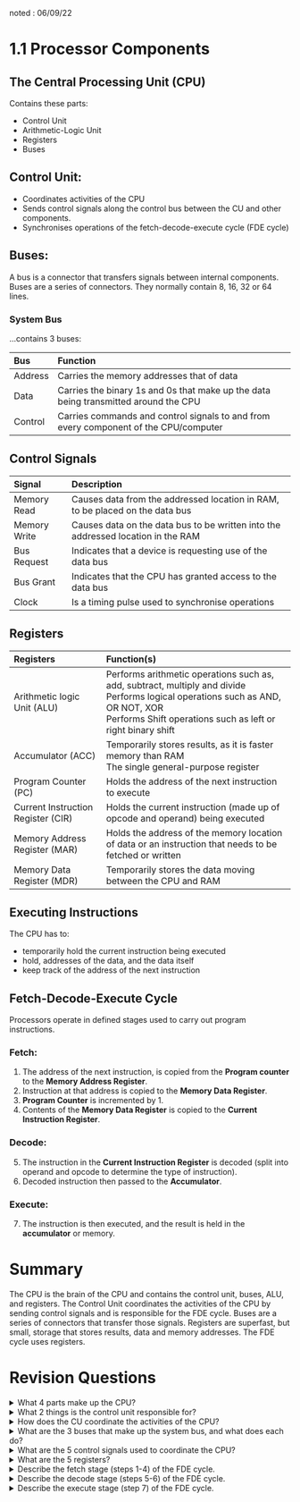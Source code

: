 noted : 06/09/22

# 1.1 Processor Components

## The Central Processing Unit (CPU)

Contains these parts:

-   Control Unit
-   Arithmetic-Logic Unit
-   Registers
-   Buses

## Control Unit:

-   Coordinates activities of the CPU
-   Sends control signals along the control bus between the CU and other components.
-   Synchronises operations of the fetch-decode-execute cycle (FDE cycle)

## Buses:

A bus is a connector that transfers signals between internal components.
Buses are a series of connectors.
They normally contain 8, 16, 32 or 64 lines.

### System Bus

...contains 3 buses:

| Bus     | Function                                                                             |
| :------ | :----------------------------------------------------------------------------------- |
| Address | Carries the memory addresses that of data                                            |
| Data    | Carries the binary 1s and 0s that make up the data being transmitted around the CPU  |
| Control | Carries commands and control signals to and from every component of the CPU/computer |

## Control Signals

| Signal       | Description                                                                      |
| :----------- | :------------------------------------------------------------------------------- |
| Memory Read  | Causes data from the addressed location in RAM, to be placed on the data bus     |
| Memory Write | Causes data on the data bus to be written into the addressed location in the RAM |
| Bus Request  | Indicates that a device is requesting use of the data bus                        |
| Bus Grant    | Indicates that the CPU has granted access to the data bus                        |
| Clock        | Is a timing pulse used to synchronise operations                                 |

## Registers

| Registers                          | Function(s)                                                                                                                                                                                        |
| :--------------------------------- | :------------------------------------------------------------------------------------------------------------------------------------------------------------------------------------------------- |
| Arithmetic logic Unit (ALU)        | Performs arithmetic operations such as, add, subtract, multiply and divide<br>Performs logical operations such as AND, OR NOT, XOR<br>Performs Shift operations such as left or right binary shift |
| Accumulator (ACC)                  | Temporarily stores results, as it is faster memory than RAM<br>The single general-purpose register                                                                                                 |
| Program Counter (PC)               | Holds the address of the next instruction to execute                                                                                                                                               |
| Current Instruction Register (CIR) | Holds the current instruction (made up of opcode and operand) being executed                                                                                                                       |
| Memory Address Register (MAR)      | Holds the address of the memory location of data or an instruction that needs to be fetched or written                                                                                             |
| Memory Data Register (MDR)         | Temporarily stores the data moving between the CPU and RAM                                                                                                                                         |

## Executing Instructions

The CPU has to:

-   temporarily hold the current instruction being executed
-   hold, addresses of the data, and the data itself
-   keep track of the address of the next instruction

## Fetch-Decode-Execute Cycle

Processors operate in defined stages used to carry out program instructions.

### Fetch:

1. The address of the next instruction, is copied from the <b>Program counter</b> to the <b>Memory Address Register</b>.
2. Instruction at that address is copied to the <b>Memory Data Register</b>.
3. <b>Program Counter</b> is incremented by 1.
4. Contents of the <b>Memory Data Register</b> is copied to the <b>Current Instruction Register</b>.

### Decode:

5. The instruction in the <b>Current Instruction Register</b> is decoded (split into operand and opcode to determine the type of instruction).
6. Decoded instruction then passed to the <b>Accumulator</b>.

### Execute:

7. The instruction is then executed, and the result is held in the <b>accumulator</b> or memory.

# Summary

The CPU is the brain of the CPU and contains the control unit, buses, ALU, and registers. The Control Unit coordinates the activities of the CPU by sending control signals and is responsible for the FDE cycle. Buses are a series of connectors that transfer those signals. Registers are superfast, but small, storage that stores results, data and memory addresses. The FDE cycle uses registers.

# Revision Questions

<details>
<summary>What 4 parts make up the CPU?</summary>
<p>The CPU is made up of the control unit (CU), busses, the arithmetic loic unit (ALU) and registers.</p>
</details>

<details>
<summary>What 2 things is the control unit responsible for?</summary>
<p>The CU is responsible for coordinating the activities of the CPU, and the fetch-decode-execute cycle (FDE cycle).</p>
</details>

<details>
<summary>How does the CU coordinate the activities of the CPU?</summary>
<p>The CU coordinates the activities of the CPU by sending control signals along the control bus between the CU and other components of the computer.</p>
</details>

<details>
<summary>What are the 3 buses that make up the system bus, and what does each do?</summary>
<p>The address bus carries memory addresses that direct were the data is being read or written to.<br>The data bus carries the data being transmitted around the CPU.<br>The control bus carries control signals to and from every component of the CPU and computer</p>
</details>

<details>
<summary>What are the 5 control signals used to coordinate the CPU?</summary>
<p>Memory Read causes data from the addressed location in RAM to be put on the data bus.<br>Memory Write causes data on the data bus to be written into the addressed location in the RAM.<br>Bus Request Indicates that a device is requesting use of the data bus.<br>Bus Grant indiciates that the CPU has granted access to the data bus.<br>The Clock is a timing pulse used to synchonise operations</p>
</details>

<details>
<summary>What are the 5 registers?</summary>
<p>The Accumulator (ACC) temporarily stores results.<br>The program counter (PC) holds the address of the next instruction.<br>The Current Instruction Register (CIR) holds the current instruction (operand and opcode) being executed.<br>The Memory Address Register (MAR) holds the address of the memory location of data that needs fetching or to be written to.<br>The Memory Data Register (MDR) temporarily stores data moving between the CPU and RAM</p>
</details>

<details>
<summary>Describe the fetch stage (steps 1-4) of the FDE cycle.</summary>
<p>First, the address of the next instruction is copied from the program counter to the memory address register<br>Then the instruction held at that address is copied to the memory data register<br>Then the program counter is incremented by 1<br>Finally the contents of the memory data register is copied from the current instruction register to be executed</p>
</details>

<details>
<summary>Describe the decode stage (steps 5-6) of the FDE cycle.</summary>
<p>After the fetch stage, the instruction in the current instruction register is decoded (split into operandand opcode).<br>Next it is passed to to accumulator</p>
</details>

<details>
<summary>Describe the execute stage (step 7) of the FDE cycle.</summary>
<p>The instruction is then executed and results are stored in the accumulator or in memory
</p>
</details>
